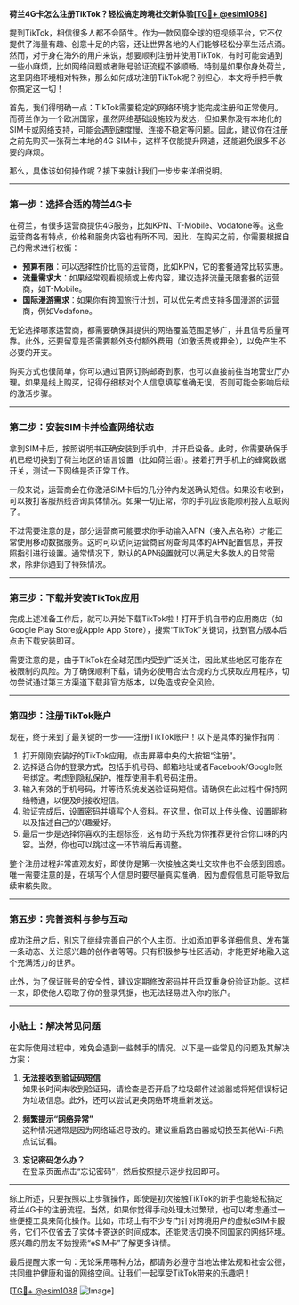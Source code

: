**荷兰4G卡怎么注册TikTok？轻松搞定跨境社交新体验[[TG💪+ @esim1088](https://t.me/s/esim1088)]**

提到TikTok，相信很多人都不会陌生。作为一款风靡全球的短视频平台，它不仅提供了海量有趣、创意十足的内容，还让世界各地的人们能够轻松分享生活点滴。然而，对于身在海外的用户来说，想要顺利注册并使用TikTok，有时可能会遇到一些小麻烦，比如网络问题或者账号验证流程不够顺畅。特别是如果你身处荷兰，这里网络环境相对特殊，那么如何成功注册TikTok呢？别担心，本文将手把手教你搞定这一切！

首先，我们得明确一点：TikTok需要稳定的网络环境才能完成注册和正常使用。而荷兰作为一个欧洲国家，虽然网络基础设施较为发达，但如果你没有本地化的SIM卡或网络支持，可能会遇到速度慢、连接不稳定等问题。因此，建议你在注册之前先购买一张荷兰本地的4G SIM卡，这样不仅能提升网速，还能避免很多不必要的麻烦。

那么，具体该如何操作呢？接下来就让我们一步步来详细说明。

---

### 第一步：选择合适的荷兰4G卡

在荷兰，有很多运营商提供4G服务，比如KPN、T-Mobile、Vodafone等。这些运营商各有特点，价格和服务内容也有所不同。因此，在购买之前，你需要根据自己的需求进行权衡：

- **预算有限**：可以选择性价比高的运营商，比如KPN，它的套餐通常比较实惠。
- **流量需求大**：如果经常观看视频或上传内容，建议选择流量无限套餐的运营商，如T-Mobile。
- **国际漫游需求**：如果你有跨国旅行计划，可以优先考虑支持多国漫游的运营商，例如Vodafone。

无论选择哪家运营商，都需要确保其提供的网络覆盖范围足够广，并且信号质量可靠。此外，还要留意是否需要额外支付额外费用（如激活费或押金），以免产生不必要的开支。

购买方式也很简单，你可以通过官网订购邮寄到家，也可以直接前往当地营业厅办理。如果是线上购买，记得仔细核对个人信息填写准确无误，否则可能会影响后续的激活步骤。

---

### 第二步：安装SIM卡并检查网络状态

拿到SIM卡后，按照说明书正确安装到手机中，并开启设备。此时，你需要确保手机已经切换到了荷兰地区的语言设置（比如荷兰语）。接着打开手机上的蜂窝数据开关，测试一下网络是否正常工作。

一般来说，运营商会在你激活SIM卡后的几分钟内发送确认短信。如果没有收到，可以拨打客服热线咨询具体情况。如果一切正常，你的手机应该能顺利接入互联网了。

不过需要注意的是，部分运营商可能要求你手动输入APN（接入点名称）才能正常使用移动数据服务。这时可以访问运营商官网查询具体的APN配置信息，并按照指引进行设置。通常情况下，默认的APN设置就可以满足大多数人的日常需求，除非你遇到了特殊情况。

---

### 第三步：下载并安装TikTok应用

完成上述准备工作后，就可以开始下载TikTok啦！打开手机自带的应用商店（如Google Play Store或Apple App Store），搜索“TikTok”关键词，找到官方版本后点击下载安装即可。

需要注意的是，由于TikTok在全球范围内受到广泛关注，因此某些地区可能存在被限制的风险。为了确保顺利下载，请务必使用合法合规的方式获取应用程序，切勿尝试通过第三方渠道下载非官方版本，以免造成安全风险。

---

### 第四步：注册TikTok账户

现在，终于来到了最关键的一步——注册TikTok账户！以下是具体的操作指南：

1. 打开刚刚安装好的TikTok应用，点击屏幕中央的大按钮“注册”。
2. 选择适合你的登录方式，包括手机号码、邮箱地址或者Facebook/Google账号绑定。考虑到隐私保护，推荐使用手机号码注册。
3. 输入有效的手机号码，并等待系统发送验证码短信。请确保在此过程中保持网络畅通，以便及时接收短信。
4. 验证完成后，设置密码并填写个人资料。在这里，你可以上传头像、设置昵称以及描述自己的兴趣爱好。
5. 最后一步是选择你喜欢的主题标签，这有助于系统为你推荐更符合你口味的内容。当然，你也可以跳过这一环节稍后再调整。

整个注册过程非常直观友好，即使你是第一次接触这类社交软件也不会感到困惑。唯一需要注意的是，在填写个人信息时要尽量真实准确，因为虚假信息可能导致后续审核失败。

---

### 第五步：完善资料与参与互动

成功注册之后，别忘了继续完善自己的个人主页。比如添加更多详细信息、发布第一条动态、关注感兴趣的创作者等等。只有积极参与社区活动，才能更好地融入这个充满活力的世界。

此外，为了保证账号的安全性，建议定期修改密码并开启双重身份验证功能。这样一来，即使他人窃取了你的登录凭据，也无法轻易进入你的账户。

---

### 小贴士：解决常见问题

在实际使用过程中，难免会遇到一些棘手的情况。以下是一些常见的问题及其解决方案：

1. **无法接收到验证码短信**  
   如果长时间未收到验证码，请检查是否开启了垃圾邮件过滤器或将短信误标记为垃圾信息。此外，还可以尝试更换网络环境重新发送。

2. **频繁提示“网络异常”**  
   这种情况通常是因为网络延迟导致的。建议重启路由器或切换至其他Wi-Fi热点试试看。

3. **忘记密码怎么办？**  
   在登录页面点击“忘记密码”，然后按照提示逐步找回即可。

---

综上所述，只要按照以上步骤操作，即使是初次接触TikTok的新手也能轻松搞定荷兰4G卡的注册流程。当然，如果你觉得手动处理太过繁琐，也可以考虑通过一些便捷工具来简化操作。比如，市场上有不少专门针对跨境用户的虚拟eSIM卡服务，它们不仅省去了实体卡寄送的时间成本，还能灵活切换不同国家的网络环境。感兴趣的朋友不妨搜索“eSIM卡”了解更多详情。

最后提醒大家一句：无论采用哪种方法，都请务必遵守当地法律法规和社会公德，共同维护健康和谐的网络空间。让我们一起享受TikTok带来的乐趣吧！

[[TG💪+ @esim1088](https://t.me/s/esim1088) ![Image](https://i.postimg.cc/4NQfJmqS/Snipaste-2025-05-13-00-14-12.png)]